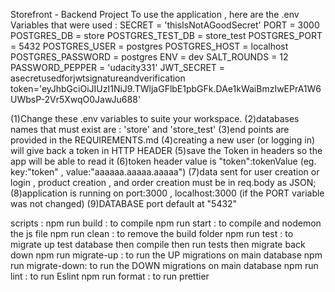 Storefront - Backend Project
To use the application , here are the .env Variables that were used :
SECRET = 'thisIsNotAGoodSecret'
PORT = 3000
POSTGRES_DB = store
POSTGRES_TEST_DB = store_test
POSTGRES_PORT = 5432
POSTGRES_USER = postgres
POSTGRES_HOST = localhost
POSTGRES_PASSWORD = postgres
ENV = dev
SALT_ROUNDS = 12
PASSWORD_PEPPER = 'udacity331'
JWT_SECRET = asecretusedforjwtsignatureandverification
token='eyJhbGciOiJIUzI1NiJ9.TWljaGFlbE1pbGFk.DAe1kWaiBmzIwEPrA1W6UWbsP-2Vr5XwqO0JawJu688'

(1)Change these .env variables to suite your workspace.
(2)databases names that must exist are : 'store' and 'store_test'
(3)end points are provided in the REQUIREMENTS.md
(4)creating a new user (or logging in) will give back a token in HTTP HEADER
(5)save the Token in headers so the app will be able to read it
(6)token header value is "token":tokenValue (eg. key:"token" , value:"aaaaaa.aaaaa.aaaaa")
(7)data sent for user creation or login , product creation , and order creation must be in req.body as JSON;
(8)application is running on port:3000 , localhost:3000 (if the PORT variable was not changed)
(9)DATABASE port default at "5432"

scripts :
npm run build : to compile
npm run start : to compile and nodemon the js file
npm run clean : to remove the build folder
npm run test : to migrate up test database then compile then run tests then migrate back down
npm run migrate-up : to run the UP migrations on main database
npm run migrate-down: to run the DOWN migrations on main database
npm run lint : to run Eslint
npm run format : to run prettier